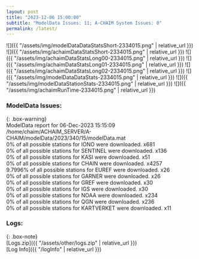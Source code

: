 ```yaml
---
layout: post
title: "2023-12-06 15:00:00"
subtitle: "ModelData Issues: 11; A-CHAIM System Issues: 0"
permalink: /latest/
---
```


![]({{ "/assets/img/modelDataDataStatsShort-2334015.png" | relative_url }})
![]({{ "/assets/img/achaimDataStatsShort-2334015.png" | relative_url }})
![]({{ "/assets/img/achaimDataStatsLong00-2334015.png" | relative_url }})
![]({{ "/assets/img/achaimDataStatsLong01-2334015.png" | relative_url }})
![]({{ "/assets/img/achaimDataStatsLong02-2334015.png" | relative_url }})
![]({{ "/assets/img/modelDataDataStats-2334015.png" | relative_url }})
![]({{ "/assets/img/modelDataStationStats-2334015.png" | relative_url }})
![]({{ "/assets/img/achaimRunTime-2334015.png" | relative_url }})


### ModelData Issues:  
  
{: .box-warning}  
 ModelData report for 06-Dec-2023 15:15:09   
 /home/chaim/ACHAIM_SERVER/A-CHAIM/modelData/2023/340/15/modelData.mat   
 0% of all possible stations for IONO were downloaded. x681   
 0% of all possible stations for SENTINEL were downloaded. x136   
 0% of all possible stations for KASI were downloaded. x51   
 0% of all possible stations for CHAIN were downloaded. x4257   
 9.7996% of all possible stations for EUREF were downloaded. x26   
 0% of all possible stations for GARNER were downloaded. x26   
 0% of all possible stations for GREF were downloaded. x30   
 0% of all possible stations for IGS were downloaded. x30   
 0% of all possible stations for NOAA were downloaded. x234   
 0% of all possible stations for QGN were downloaded. x236   
 0% of all possible stations for KARTVERKET were downloaded. x11   
  


### Logs:  
  
{: .box-note}  
[Logs.zip]({{ "/assets/other/logs.zip" | relative_url }})  
[Log Info]({{ "/logInfo" | relative_url }})  
